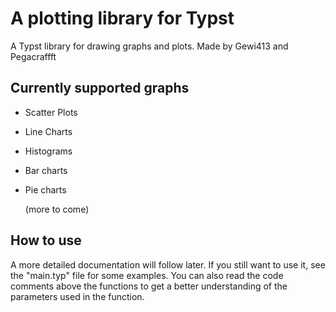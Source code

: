 # A plotting library for Typst

A Typst library for drawing graphs and plots.
Made by Gewi413 and Pegacraffft

## Currently supported graphs

- Scatter Plots

- Line Charts

- Histograms

- Bar charts

- Pie charts

  (more to come)

## How to use

A more detailed documentation will follow later. If you still want to use it, see the "main.typ" file for some examples. You can also read the code comments above the functions to get a better understanding of the parameters used in the function.
